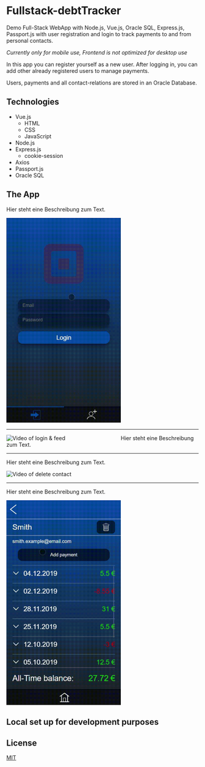 # Fullstack-debtTracker
Demo Full-Stack WebApp with Node.js, Vue.js, Oracle SQL, Express.js, Passport.js with user registration and login to track payments to and from personal contacts.

_Currently only for mobile use, Frontend is not optimized for desktop use_

In this app you can register yourself as a new user. After logging in, you can add other already registered users to manage payments.

Users, payments and all contact-relations are stored in an Oracle Database.

## Technologies
* Vue.js
  * HTML
  * CSS
  * JavaScript
* Node.js
* Express.js
  * cookie-session
* Axios
* Passport.js
* Oracle SQL

## The App
Hier steht eine Beschreibung zum Text.

<img src="/Frontend/src/assets/registration-cropped.gif" alt="Video of Registration" width="300"/>

***

<img src="/Frontend/src/assets/login & feed-cropped.gif" alt="Video of login & feed" width="300" align="left"/>
Hier steht eine Beschreibung zum Text.
































***

Hier steht eine Beschreibung zum Text.

<img src="/Frontend/src/assets/Add & Delete-contact-cropped.gif" alt="Video of delete contact" width="300"/>

***

Hier steht eine Beschreibung zum Text.

<img src="/Frontend/src/assets/Add-payment-cropped.gif" alt="Video of add payment" width="300"/>

## Local set up for development purposes

## License
[MIT](https://choosealicense.com/licenses/mit/)
